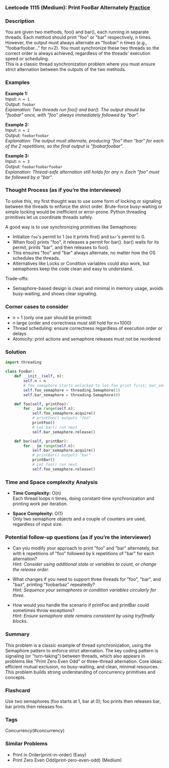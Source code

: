 ### Leetcode 1115 (Medium): Print FooBar Alternately [Practice](https://leetcode.com/problems/print-foobar-alternately)

### Description  
You are given two methods, foo() and bar(), each running in separate threads. Each method should print "foo" or "bar" respectively, n times. However, the output must always alternate as "foobar" n times (e.g., "foobarfoobar..." for n=2). You must synchronize these two threads so the correct order is always achieved, regardless of the threads' execution speed or scheduling.  
This is a classic thread synchronization problem where you must ensure strict alternation between the outputs of the two methods.

### Examples  

**Example 1:**  
Input: `n = 1`  
Output: `foobar`  
*Explanation: Two threads run foo() and bar(). The output should be "foobar" once, with "foo" always immediately followed by "bar".*

**Example 2:**  
Input: `n = 2`  
Output: `foobarfoobar`  
*Explanation: The output must alternate, producing "foo" then "bar" for each of the 2 repetitions, so the final output is "foobarfoobar".*

**Example 3:**  
Input: `n = 3`  
Output: `foobarfoobarfoobar`  
*Explanation: Thread-safe alternation still holds for any n. Each "foo" must be followed by a "bar".*

### Thought Process (as if you’re the interviewee)  
To solve this, my first thought was to use some form of locking or signaling between the threads to enforce the strict order. Brute-force busy-waiting or simple locking would be inefficient or error-prone. Python threading primitives let us coordinate threads safely.

A good way is to use synchronizing primitives like Semaphores:
- Initialize `foo`'s permit to 1 (so it prints first) and `bar`'s permit to 0.
- When foo() prints "foo", it releases a permit for bar(). bar() waits for its permit, prints "bar", and then releases to foo().
- This ensures "foo" and "bar" always alternate, no matter how the OS schedules the threads.
- Alternatives like Locks or Condition variables could also work, but semaphores keep the code clean and easy to understand.

Trade-offs:
- Semaphore-based design is clean and minimal in memory usage, avoids busy-waiting, and shows clear signaling.

### Corner cases to consider  
- n = 1 (only one pair should be printed)
- n large (order and correctness must still hold for n=1000)
- Thread scheduling: ensure correctness regardless of execution order or delays
- Atomicity: print actions and semaphore releases must not be reordered

### Solution

```python
import threading

class FooBar:
    def __init__(self, n):
        self.n = n
        # foo_semaphore starts unlocked to let foo print first; bar_semaphore is locked
        self.foo_semaphore = threading.Semaphore(1)
        self.bar_semaphore = threading.Semaphore(0)

    def foo(self, printFoo):
        for _ in range(self.n):
            self.foo_semaphore.acquire()
            # printFoo() outputs "foo"
            printFoo()
            # Let bar() run next
            self.bar_semaphore.release()

    def bar(self, printBar):
        for _ in range(self.n):
            self.bar_semaphore.acquire()
            # printBar() outputs "bar"
            printBar()
            # Let foo() run next
            self.foo_semaphore.release()
```

### Time and Space complexity Analysis  

- **Time Complexity:** O(n)  
  Each thread loops n times, doing constant-time synchronization and printing work per iteration.

- **Space Complexity:** O(1)  
  Only two semaphore objects and a couple of counters are used, regardless of input size.

### Potential follow-up questions (as if you’re the interviewer)  

- Can you modify your approach to print "foo" and "bar" alternately, but with k repetitions of "foo" followed by k repetitions of "bar" for each alternation?  
  *Hint: Consider using additional state or variables to count, or change the release order.*

- What changes if you need to support three threads for "foo", "bar", and "baz", printing "foobarbaz" repeatedly?  
  *Hint: Sequence your semaphores or condition variables circularly for three.*

- How would you handle the scenario if printFoo and printBar could sometimes throw exceptions?  
  *Hint: Ensure semaphore state remains consistent by using try/finally blocks.*

### Summary
This problem is a classic example of thread synchronization, using the Semaphore pattern to enforce strict alternation. The key coding pattern is signaling (or "turn-taking") between threads, which also appears in problems like "Print Zero Even Odd" or three-thread alternation. Core ideas: efficient mutual exclusion, no busy-waiting, and clean, minimal resources. This problem builds strong understanding of concurrency primitives and concepts.


### Flashcard
Use two semaphores (foo starts at 1, bar at 0); foo prints then releases bar, bar prints then releases foo.

### Tags
Concurrency(#concurrency)

### Similar Problems
- Print in Order(print-in-order) (Easy)
- Print Zero Even Odd(print-zero-even-odd) (Medium)
